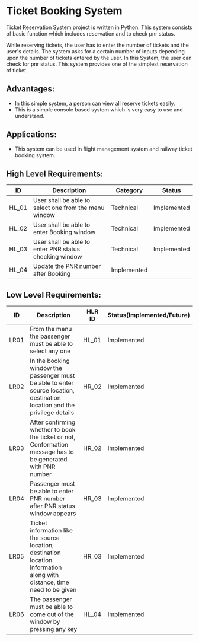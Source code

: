 # Ticket Booking System

Ticket Reservation System project is written in Python. This system consists of basic function which includes reservation and to check pnr status.

While reserving tickets, the user has to enter the number of tickets and the user's details. The system asks for a certain number of inputs depending upon the number of tickets entered by the user. In this System, the user can check for pnr status. This system provides one of the simplest reservation of ticket.

## Advantages:

* In this simple system, a person can view all reserve tickets easily.
* This is a simple console based system which is very easy to use and understand.

## Applications:

* This system can be used in flight management system and railway ticket booking system.

## High Level Requirements:

| ID | Description | Category | Status |
| --- | --- | --- | --- |
| HL_01 | User shall be able to select one from the menu window | Technical | Implemented |
| HL_02 | User shall be able to enter Booking window | Technical | Implemented |
| HL_03 | User shall be able to enter PNR status checking window | Technical | Implemented |
| HL_04 | Update the PNR number after Booking | Implemented |

## Low Level Requirements:
| ID | Description | HLR ID | Status(Implemented/Future)|
| --- | --- | --- | --- |
| LR01 | From the menu the passenger must be able to select any one | HL_01 | Implemented |
| LR02 | In the booking window the passenger must be able to enter source location, destination location and the privilege details | HR_02 | Implemented |
| LR03 | After confirming whether to book the ticket or not, Conformation message has to be generated with PNR number | HR_02 | Implemented |
| LR04 | Passenger must be able to enter PNR number after PNR status window appears | HR_03 | Implemented |
| LR05 | Ticket information like the source location, destination location information along with distance, time need to be given| HR_03 | Implemented |
| LR06 | The passenger must be able to come out of the window by pressing any key | HL_04 | Implemented |